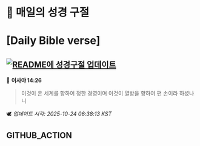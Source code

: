 # 🙏 매일의 성경 구절
# [Daily Bible verse]
## [![README에 성경구절 업데이트](https://github.com/DONGSUKA/first_test/actions/workflows/update-readme-bible.yml/badge.svg)](https://github.com/DONGSUKA/first_test/actions/workflows/update-readme-bible.yml)
<!-- START_BIBLE_VERSE -->
📖 **이사야 14:26**
> 이것이 온 세계를 향하여 정한 경영이며 이것이 열방을 향하여 편 손이라 하셨나니

🕊️ _업데이트 시각: 2025-10-24 06:38:13 KST_
  <!-- END_BIBLE_VERSE -->
## GITHUB_ACTION

